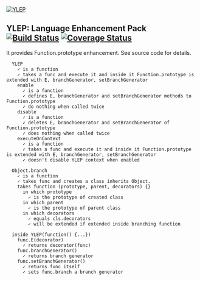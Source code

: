 [![YLEP](https://raw.github.com/kt3k/ylep/master/ylep.png)](https://github.com/kt3k/ylep)

YLEP: Language Enhancement Pack [![Build Status](https://travis-ci.org/kt3k/ylep.png?branch=master)](https://travis-ci.org/kt3k/ylep) [![Coverage Status](https://coveralls.io/repos/kt3k/ylep/badge.png?branch=master)](https://coveralls.io/r/kt3k/ylep)
------------------------------

It provides Function.prototype enhancement. See source code for details.


```
  YLEP
    ✓ is a function 
    ✓ takes a func and execute it and inside it Function.prototype is extended with E, branchGenerator, setBranchGenerator 
    enable
      ✓ is a function 
      ✓ defines E, branchGenerator and setBranchGenerator methods to Function.prototype 
      ✓ do nothing when called twice 
    disable
      ✓ is a function 
      ✓ deletes E, branchGenerator and setBranchGenerator of Function.prototype 
      ✓ does nothing when called twice 
    executeOnContext
      ✓ is a function 
      ✓ takes a func and execute it and inside it Function.prototype is extended with E, branchGenerator, setBranchGenerator 
      ✓ doesn't disable YLEP context when enabled 

  Object.branch
    ✓ is a function 
    ✓ takes func and creates a class inherits Object. 
    takes function (prototype, parent, decorators) {}
      in which prototype
        ✓ is the prototype of created class 
      in which parent
        ✓ is the prototype of parent class 
      in which decorators
        ✓ equals cls.decorators 
        ✓ will be extended if extended inside branching function 

  inside YLEP(function() {...})
    func.E(decorator)
      ✓ returns decorator(func) 
    func.branchGenerator()
      ✓ returns branch generator 
    func.setBranchGenerator()
      ✓ returns func itself 
      ✓ sets func.branch a branch generator 
```
